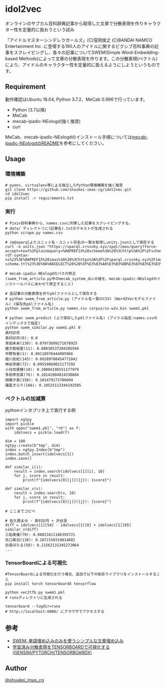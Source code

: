# idol2vec
オンラインのサブカル百科辞典記事から取得した文章で分散表現を作りキャラクター性を定量的に扱おうという試み

「アイドルマスターシンデレラガールズ」(C)窪岡俊之 (C)BANDAI NAMCO Entertainment Inc. に登場する190人のアイドルに関するピクシブ百科事典の記事をスクレイピングし、各々の記事についてSWEM(Simple Word-Embedding-based Methods)によって文章の分散表現を作ります。この分散表現(ベクトル)により、アイドルのキャラクター性を定量的に扱えるようにしようというものです。


## Requirement
動作確認はUbuntu 18.04, Python 3.7.2、MeCab 0.996で行っています。

- Python (3.7以降)
- MeCab 
- mecab-ipadic-NEologd(強く推奨)
- curl

MeCab、mecab-ipadic-NEologdのインストール手順については[mecab-ipadic-NEologdのREADME](https://github.com/neologd/mecab-ipadic-neologd)を参考にしてください。

## Usage
### 環境構築
~~~
# pyenv, virtualenv等による独立したPython環境構築を強く推奨
git clone https://github.com/shuukei-imas-cg/idol2vec.git
cd idol2vec
pip install -r requirements.txt
~~~


### 実行
~~~
# Pixiv百科事典から、names.csvに列挙した記事をスクレイピングする。
# data/ ディレクトリに(記事名).txtのテキストが生成される
python scrape.py names.csv

# im@sparqlよりユニット名・ユニット別名の一覧を取得しunits.jsonとして保存する
curl -o units.json "https://sparql.crssnky.xyz/spql/imas/query?force-accept=text%2Fplain&query=%0APREFIX%20schema%3A%20%3Chttp%3A%2F%2Fschema.org%2F%3E%0APREFIX%20rdf%3A%20%3Chttp%3A%2F%2Fwww.w3.org%2F1999%2F02%2F22-rdf-syntax-ns%23%3E%0APREFIX%20imas%3A%20%3Chttps%3A%2F%2Fsparql.crssnky.xyz%2Fimasrdf%2FURIs%2Fimas-schema.ttl%23%3E%0A%0ASELECT%20%20%3F%E3%83%A6%E3%83%8B%E3%83%83%E3%83%88%E5%90%8D%20%3F%E3%83%A6%E3%83%8B%E3%83%83%E3%83%88%E5%88%A5%E5%90%8D%20%0AWHERE%20%7B%0A%20%20%3Fs%20rdf%3Atype%20imas%3AUnit%3B%0A%20%20%20%20%20schema%3Aname%20%3F%E3%83%A6%E3%83%8B%E3%83%83%E3%83%88%E5%90%8D%3B%0A%20%20%20%20%20schema%3AalternateName%20%3F%E3%83%A6%E3%83%8B%E3%83%83%E3%83%88%E5%88%A5%E5%90%8D%3B%0A%7Dorder%20by(%3F%E3%83%A6%E3%83%8B%E3%83%83%E3%83%88%E5%90%8D)"

# mecab-ipadic-NEologdのパスの修正
(swem_from_article.py中のmecab_system_dicの値を、mecab-ipadic-NEologdのインストールパスにあわせて修正すること)

# 各記事の分散表現を作りpklファイルとして保存する
# python swem_from_article.py (アイドル名一覧のCSV) (Word2Vecモデルファイル) (保存先pklファイル名)
python swem_from_article.py names.csv corpus/ss-w2v.bin swem1.pkl

# python swem_predict (上で保存したpklファイル名) (アイドル指定:names.csvのインデックスで指定)
python swem_similar.py swem1.pkl 0
島村卯月
島村卯月(0): 0.0
本田未央(130): 0.07973699271678925
緒方智絵里(11): 0.08038537204265594
中野有香(1): 0.09118976444005966
姫川友紀(143): 0.09289788454771042
神谷奈緒(72): 0.09559869021177292
小日向美穂(10): 0.10004198551177979
多田李衣菜(76): 0.10141804814338684
相葉夕美(158): 0.101479172706604
諸星きらり(166): 0.10525113344192505
~~~

### ベクトルの加減算
pythonインタプリタ上で実行する例
~~~
import ngtpy
import pickle
with open("swem1.pkl", "rb") as f:
    idolvecs = pickle.load(f)

dim = 100
ngtpy.create(b"tmp", dim)
index = ngtpy.Index(b"tmp")
index.batch_insert(idolvecs[1])
index.save()

def similar_i(i):
	result = index.search(idolvecs[1][i], 10)
	for j, score in result:
		print(f"{idolvecs[0][j]}({j}): {score}")

def similar_v(v):
	result = index.search(v, 10)
	for j, score in result:
		print(f"{idolvecs[0][j]}({j}): {score}")

# ここまでコピペ

# 佐久間まゆ - 島村卯月 + 渋谷凛
diff = idolvecs[1][54] - idolvecs[1][0] + idolvecs[1][65]
similar_v(diff)
三船美優(79): 0.08821611106395721
矢口美羽(138): 0.1072150319814682
白菊ほたる(58): 0.11562131345272064
...
~~~


### TensorBoardによる可視化
~~~
#TensorBoardによる可視化を行う場合、追加で以下の依存ライブラリをインストールすること
pip install torch tensorboardX tensorflow

python vec2tfb.py swem1.pkl
# runsディレクトリに生成される

tensorboard --logdir=runs
# http://localhost:6006/ にブラウザでアクセスする
~~~


## 参考
- [SWEM: 単語埋め込みのみを使うシンプルな文章埋め込み](https://yag-ays.github.io/project/swem/)
- [学習済み分散表現をTENSORBOARDで可視化する (GENSIM/PYTORCH/TENSORBOARDX)](https://yag-ays.github.io/project/embedding-visualization/)


## Author
[@shuukei_imas_cg](https://twitter.com/shuukei_imas_cg)
